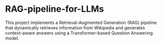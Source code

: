 # RAG-pipeline-for-LLMs
This project implements a Retrieval-Augmented Generation (RAG) pipeline that dynamically retrieves information from Wikipedia and generates context-aware answers using a Transformer-based Question Answering model. 
